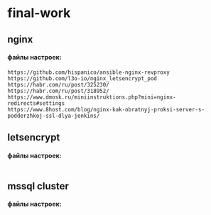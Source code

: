 # final-work
## nginx
#### файлы настроек:
```
https://github.com/hispanico/ansible-nginx-revproxy
https://github.com/l3o-io/nginx_letsencrypt_pod
https://habr.com/ru/post/325230/
https://habr.com/ru/post/318952/
https://www.dmosk.ru/miniinstruktions.php?mini=nginx-redirects#settings
https://www.8host.com/blog/nginx-kak-obratnyj-proksi-server-s-podderzhkoj-ssl-dlya-jenkins/
```
## letsencrypt
#### файлы настроек:
```

```
## mssql cluster
#### файлы настроек:
```

```

